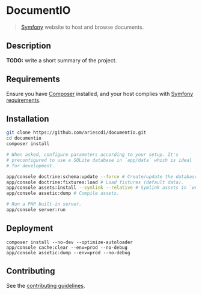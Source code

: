 DocumentIO
==========

> [Symfony] website to host and browse documents.

[Symfony]: http://symfony.com/

Description
-----------

**TODO:** write a short summary of the project.

Requirements
------------

Ensure you have [Composer] installed, and your host complies with
[Symfony requirements].

[Composer]: https://getcomposer.org/
[Symfony requirements]: http://symfony.com/doc/current/reference/requirements.html

Installation
------------

```sh
git clone https://github.com/ariescdi/documentio.git
cd documentio
composer install

# When asked, configure parameters according to your setup. It's
# preconfigured to use a SQLite database in `app/data` which is ideal
# for development.

app/console doctrine:schema:update --force # Create/update the database.
app/console doctrine:fixtures:load # Load fixtures (default data).
app/console assets:install --symlink --relative # Symlink assets in `web` directory.
app/console assetic:dump # Compile assets.

# Run a PHP built-in server.
app/console server:run
```

Deployment
----------

```
composer install --no-dev --optimize-autoloader
app/console cache:clear --env=prod --no-debug
app/console assetic:dump --env=prod --no-debug
```

Contributing
------------

See the [contributing guidelines](CONTRIBUTING.md).
